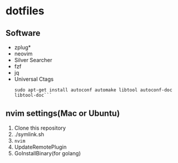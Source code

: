 # dotfiles

## Software
* zplug*
* neovim
* Silver Searcher
* fzf
* jq
* Universal Ctags
  ```
  sudo apt-get install autoconf automake libtool autoconf-doc libtool-doc```
  ```


## nvim settings(Mac or Ubuntu)
1. Clone this repository
1. ./symlink.sh
1. ```nvim```
1. UpdateRemotePlugin
1. GoInstallBinary(for golang)
